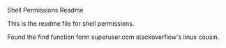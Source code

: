 Shell Permissions Readme

This is the readme file for shell permissions.

Found the find function form superuser.com stackoverflow's linux cousin.

